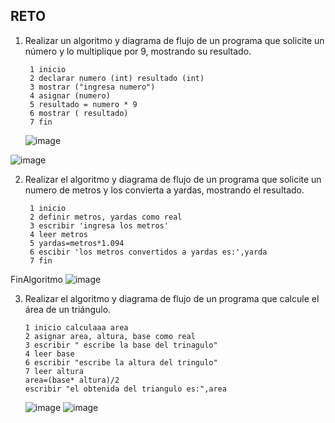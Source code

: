 ## RETO
1. Realizar un algoritmo y diagrama de flujo de un programa que solicite un número y lo multiplique por 9, mostrando su resultado.

        1 inicio
        2 declarar numero (int) resultado (int)
        3 mostrar ("ingresa numero")
        4 asignar (numero)
        5 resultado = numero * 9
        6 mostrar ( resultado)
        7 fin
      
   
    ![image](https://user-images.githubusercontent.com/114102550/191580014-16b9aa77-cf70-423f-9f2c-08410a543150.png)

![image](https://user-images.githubusercontent.com/114102550/191580766-abf4e074-2663-430d-965e-f19f6f07e8b7.png)


2. Realizar el algoritmo y diagrama de flujo de un programa que solicite un numero de metros y los convierta a yardas, mostrando el resultado.
      
        1 inicio 
        2 definir metros, yardas como real
        3 escribir 'ingresa los metros'
        4 leer metros
        5 yardas=metros*1.094
        6 escibir 'los metros convertidos a yardas es:',yarda
        7 fin
FinAlgoritmo
![image](https://user-images.githubusercontent.com/114102550/191788610-cfc64e84-a5bf-41e6-ab58-aefb47e1cac8.png)



3. Realizar el algoritmo y diagrama de flujo de un programa que calcule el área de un triángulo.

       1 inicio calculaaa area
       2 asignar area, altura, base como real
       3 escribir " escribe la base del trinagulo"
       4 leer base
       6 escribir "escribe la altura del tringulo"
       7 leer altura
       area=(base* altura)/2
       escribir "el obtenida del triangulo es:",area
      ![image](https://user-images.githubusercontent.com/114102550/191778412-4af9faa5-8cb1-4b3e-97db-0245abb6e37f.png)
      ![image](https://user-images.githubusercontent.com/114102550/191976943-146cdce3-c7bd-48bd-801a-702300c3f165.png)


       
